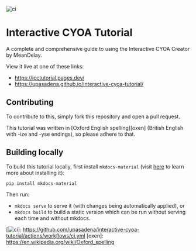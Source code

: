 ![ci]

# Interactive CYOA Tutorial
A complete and comprehensive guide to using the Interactive CYOA Creator by
MeanDelay.

View it live at one of these links:
* https://icctutorial.pages.dev/
* https://upasadena.github.io/interactive-cyoa-tutorial/

## Contributing
To contribute to this, simply fork this repository and open a pull request.

This tutorial was written in [Oxford English spelling][oxen] (British English
with -ize and -yse endings), so please adhere to that.

## Building locally
To build this tutorial locally, first install `mkdocs-material` (visit
[here](https://squidfunk.github.io/mkdocs-material/getting-started/) to learn
more about installing it):

```bash
pip install mkdocs-material
```

Then run:
* `mkdocs serve` to serve it (with changes being automatically applied), or
* `mkdocs build` to build a static version which can be run without serving
each time and without mkdocs.


[ci]: https://github.com/upasadena/interactive-cyoa-tutorial/actions/workflows/ci.yml/badge.svg
[![ci]]: https://github.com/upasadena/interactive-cyoa-tutorial/actions/workflows/ci.yml
[oxen]: https://en.wikipedia.org/wiki/Oxford_spelling